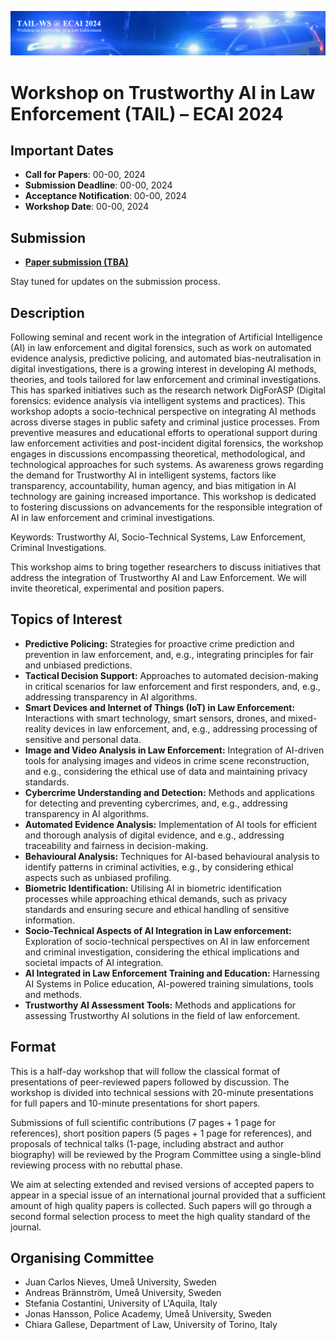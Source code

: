 ![TAIL Workshop Banner](tail-ws-logo.png)

# Workshop on Trustworthy AI in Law Enforcement (TAIL) – ECAI 2024

## Important Dates
- **Call for Papers**: 00-00, 2024
- **Submission Deadline**: 00-00, 2024
- **Acceptance Notification**: 00-00, 2024
- **Workshop Date**: 00-00, 2024

## Submission
- **[Paper submission (TBA)](https://easychair.org/)**

Stay tuned for updates on the submission process.

## Description

Following seminal and recent work in the integration of Artificial Intelligence (AI) in law enforcement and digital forensics, such as work on automated evidence analysis, predictive policing, and automated bias-neutralisation in digital investigations, there is a growing interest in developing AI methods, theories, and tools tailored for law enforcement and criminal investigations. This has sparked initiatives such as the research network DigForASP (Digital forensics: evidence analysis via intelligent systems and practices). This workshop adopts a socio-technical perspective on integrating AI methods across diverse stages in public safety and criminal justice processes. From preventive measures and educational efforts to operational support during law enforcement activities and post-incident digital forensics, the workshop engages in discussions encompassing theoretical, methodological, and technological approaches for such systems. As awareness grows regarding the demand for Trustworthy AI in intelligent systems, factors like transparency, accountability, human agency, and bias mitigation in AI technology are gaining increased importance. This workshop is dedicated to fostering discussions on advancements for the responsible integration of AI in law enforcement and criminal investigations.

Keywords: Trustworthy AI, Socio-Technical Systems, Law Enforcement, Criminal Investigations.

This workshop aims to bring together researchers to discuss initiatives that address the integration of Trustworthy AI and Law Enforcement. We will invite theoretical, experimental and position papers.

## Topics of Interest
- **Predictive Policing:** Strategies for proactive crime prediction and prevention in law enforcement, and, e.g., integrating principles for fair and unbiased predictions.
- **Tactical Decision Support:** Approaches to automated decision-making in critical scenarios for law enforcement and first responders, and, e.g., addressing transparency in AI algorithms.
- **Smart Devices and Internet of Things (IoT) in Law Enforcement:** Interactions with smart technology, smart sensors, drones, and mixed-reality devices in law enforcement, and, e.g., addressing processing of sensitive and personal data. 
- **Image and Video Analysis in Law Enforcement:** Integration of AI-driven tools for analysing images and videos in crime scene reconstruction, and e.g., considering the ethical use of data and maintaining privacy standards.
- **Cybercrime Understanding and Detection:** Methods and applications for detecting and preventing cybercrimes, and, e.g., addressing transparency in AI algorithms.
- **Automated Evidence Analysis:** Implementation of AI tools for efficient and thorough analysis of digital evidence, and e.g., addressing traceability and fairness in decision-making.
- **Behavioural Analysis:** Techniques for AI-based behavioural analysis to identify patterns in criminal activities, e.g., by considering ethical aspects such as unbiased profiling.
- **Biometric Identification:** Utilising AI in biometric identification processes while approaching ethical demands, such as privacy standards and ensuring secure and ethical handling of sensitive information.
- **Socio-Technical Aspects of AI Integration in Law enforcement:** Exploration of socio-technical perspectives on AI in law enforcement and criminal investigation, considering the ethical implications and societal impacts of AI integration.
- **AI Integrated in Law Enforcement Training and Education:** Harnessing AI Systems in Police education, AI-powered training simulations, tools and methods.
- **Trustworthy AI Assessment Tools:** Methods and applications for assessing Trustworthy AI solutions in the field of law enforcement. 

## Format

This is a half-day workshop that will follow the classical format of presentations of peer-reviewed papers followed by discussion. The workshop is divided into technical sessions with 20-minute presentations for full papers and 10-minute presentations for short papers.

Submissions of full scientific contributions (7 pages + 1 page for references), short position papers (5 pages + 1 page for references), and proposals of technical talks (1-page, including abstract and author biography) will be reviewed by the Program Committee using a single-blind reviewing process with no rebuttal phase.

We aim at selecting extended and revised versions of accepted papers to appear in a special issue of an international journal provided that a sufficient amount of high quality papers is collected. Such papers will go through a second formal selection process to meet the high quality standard of the journal.

## Organising Committee
- Juan Carlos Nieves, Umeå University, Sweden
- Andreas Brännström, Umeå University, Sweden
- Stefania Costantini, University of L'Aquila, Italy
- Jonas Hansson, Police Academy, Umeå University, Sweden
- Chiara Gallese, Department of Law, University of Torino, Italy
